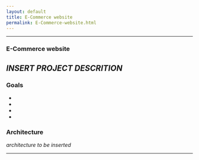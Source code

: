 ```yaml
---
layout: default
title: E-Commerce website
permalink: E-Commerce-website.html
---
```


---

### E-Commerce website

*INSERT PROJECT DESCRITION*
---

### Goals

- 
- 
- 
- 

### Architecture

*architecture to be inserted*



---
